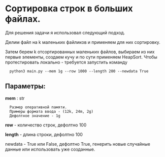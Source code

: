 # Сортировка строк в больших файлах.

Для решения задачи я использовал следующий подход. 

Делим файл на k маленьких файликов и применяем для них сортировку.

Затем берем k отсортированных маленьких файлов, выбираем из них первые элементы, создаем кучу и по сути применяем HeapSort. 
Чтобы протестировать локально - требуется запустить команду 

  ```
    python3 main.py --mem 1g --row 1000 --length 200 --newdata True
  ```

## Параметры:

  __mem__ : str
      
      Размер оперативной памяти. 
      Примеры формата ввода - (12k, 24m, 2g)
      Дефолтное значение - 1g
  
  __row__ - количество строк, дефолтно 100
  
  __length__ - длина строки, дефолтно 100
  
  newdata - True или False, дефолтно True, генерить новые случайные данные или использовать уже созданные. 
  
  
  
  
  
